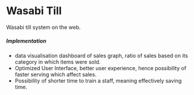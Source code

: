 # Wasabi Till

Wasabi till system on the web.

##### Implementation

- data visualisation dashboard of sales graph, ratio of sales based on its category in which items were sold.
- Optimized User Interface, better user experience, hence possibility of faster serving which affect sales.
- Possibility of shorter time to train a staff, meaning effectively saving time.
